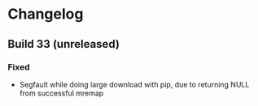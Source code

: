 # Changelog

## Build 33 (unreleased)
### Fixed
- Segfault while doing large download with pip, due to returning NULL from successful mremap
